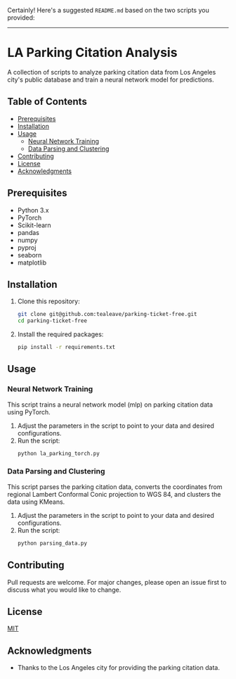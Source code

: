 Certainly! Here's a suggested `README.md` based on the two scripts you provided:

---

# LA Parking Citation Analysis

A collection of scripts to analyze parking citation data from Los Angeles city's public database and train a neural network model for predictions.

## Table of Contents

- [Prerequisites](#prerequisites)
- [Installation](#installation)
- [Usage](#usage)
  - [Neural Network Training](#neural-network-training)
  - [Data Parsing and Clustering](#data-parsing-and-clustering)
- [Contributing](#contributing)
- [License](#license)
- [Acknowledgments](#acknowledgments)

## Prerequisites

- Python 3.x
- PyTorch
- Scikit-learn
- pandas
- numpy
- pyproj
- seaborn
- matplotlib

## Installation

1. Clone this repository:
   ```bash
   git clone git@github.com:tealeave/parking-ticket-free.git
   cd parking-ticket-free
   ```

2. Install the required packages:
   ```bash
   pip install -r requirements.txt
   ```

## Usage

### Neural Network Training

This script trains a neural network model (mlp) on parking citation data using PyTorch.

1. Adjust the parameters in the script to point to your data and desired configurations.
2. Run the script:
   ```bash
   python la_parking_torch.py
   ```

### Data Parsing and Clustering

This script parses the parking citation data, converts the coordinates from regional Lambert Conformal Conic projection to WGS 84, and clusters the data using KMeans.

1. Adjust the parameters in the script to point to your data and desired configurations.
2. Run the script:
   ```bash
   python parsing_data.py
   ```

## Contributing

Pull requests are welcome. For major changes, please open an issue first to discuss what you would like to change.

## License

[MIT](https://choosealicense.com/licenses/mit/)

## Acknowledgments

- Thanks to the Los Angeles city for providing the parking citation data.
